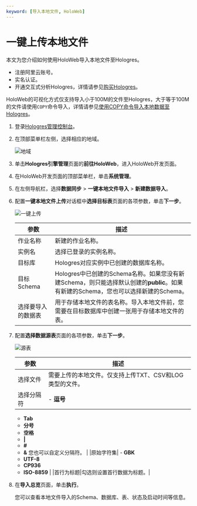```yaml
---
keyword: [导入本地文件, HoloWeb]
---
```


# 一键上传本地文件

本文为您介绍如何使用HoloWeb导入本地文件至Hologres。

-   注册阿里云账号。
-   实名认证。
-   开通交互式分析Hologres，详情请参见[购买Hologres](/intl.zh-CN/准备工作/购买Hologres.md)。

HoloWeb的可视化方式仅支持导入小于100M的文件至Hologres，大于等于100M的文件请使用`COPY`命令导入，详情请参见[使用COPY命令导入本地数据至Hologres](/intl.zh-CN/数据接入/离线同步/本地文件/使用COPY命令导入本地数据至Hologres.md)。

1.  登录[Hologres管理控制台](https://hologram.console.aliyun.com/#/instance)。

2.  在顶部菜单栏左侧，选择相应的地域。

    ![地域](https://static-aliyun-doc.oss-accelerate.aliyuncs.com/assets/img/zh-CN/4547818061/p141749.png)

3.  单击**Hologres引擎管理**页面的**前往HoloWeb**，进入HoloWeb开发页面。

4.  在HoloWeb开发页面的顶部菜单栏，单击**系统管理**。

5.  在左侧导航栏，选择**数据同步** \> **一键本地文件导入** \> **新建数据导入**。

6.  配置**一键本地文件上传**对话框中**选择目标表**页面的各项参数，单击**下一步**。

    ![一键上传](https://static-aliyun-doc.oss-accelerate.aliyuncs.com/assets/img/zh-CN/4377041261/p275130.png)

    |参数|描述|
    |--|--|
    |作业名称|新建的作业名称。|
    |实例名|选择已登录的实例名称。|
    |目标库|Hologres对应实例中已创建的数据库名称。|
    |目标Schema|Hologres中已创建的Schema名称。如果您没有新建Schema，则只能选择默认创建的**public**。如果有新建的Schema，您也可以选择新建的Schema。 |
    |选择要导入的数据表|用于存储本地文件的表名称。导入本地文件前，您需要在目标数据库中创建一张用于存储本地文件的表。 |

7.  配置**选择数据源表**页面的各项参数，单击**下一步**。

    ![源表](https://static-aliyun-doc.oss-accelerate.aliyuncs.com/assets/img/zh-CN/0685477951/p141340.png)

    |参数|描述|
    |--|--|
    |选择文件|需要上传的本地文件。仅支持上传TXT、CSV和LOG类型的文件。 |
    |选择分隔符|    -   **逗号**
    -   **Tab**
    -   **分号**
    -   **空格**
    -   **\|**
    -   **\#**
    -   **&**
您也可以自定义分隔符。 |
    |原始字符集|    -   **GBK**
    -   **UTF-8**
    -   **CP936**
    -   **ISO-8859** |
    |首行为标题|勾选则设置首行数据为标题。|

8.  在**导入总览**页面，单击**执行**。

    您可以查看本地文件导入的Schema、数据库、表、状态及启动时间等信息。


